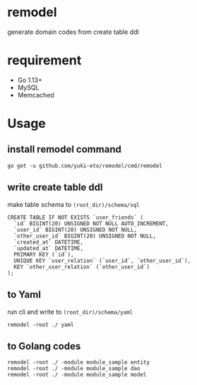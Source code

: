 # remodel
generate domain codes from create table ddl

# requirement
- Go 1.13+
- MySQL
- Memcached

# Usage
## install remodel command
```
go get -u github.com/yuki-eto/remodel/cmd/remodel
```

## write create table ddl
make table schema to `(root_dir)/schema/sql`

```
CREATE TABLE IF NOT EXISTS `user_friends` (
  `id` BIGINT(20) UNSIGNED NOT NULL AUTO_INCREMENT,
  `user_id` BIGINT(20) UNSIGNED NOT NULL,
  `other_user_id` BIGINT(20) UNSIGNED NOT NULL,
  `created_at` DATETIME,
  `updated_at` DATETIME,
  PRIMARY KEY (`id`),
  UNIQUE KEY `user_relation` (`user_id`, `other_user_id`),
  KEY `other_user_relation` (`other_user_id`)
);
```

## to Yaml
run cli and write to `(root_dir)/schema/yaml`

```
remodel -root ./ yaml
```

## to Golang codes
```
remodel -root ./ -module module_sample entity
remodel -root ./ -module module_sample dao
remodel -root ./ -module module_sample model
```
